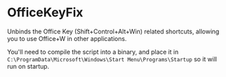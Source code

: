 # OfficeKeyFix

Unbinds the Office Key (Shift+Control+Alt+Win) related shortcuts, allowing you to use Office+W in other applications.

You'll need to compile the script into a binary, and place it in `C:\ProgramData\Microsoft\Windows\Start Menu\Programs\Startup` so it will run on startup.

